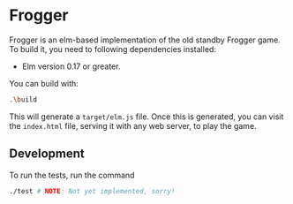 # Frogger

Frogger is an elm-based implementation of the old standby Frogger game. To build it,
you need to following dependencies installed:

* Elm version 0.17 or greater.

You can build with:

```sh
.\build
```

This will generate a `target/elm.js` file. Once this is generated, you can visit the `index.html`
file, serving it with any web server, to play the game.

## Development

To run the tests, run the command

```sh
./test # NOTE: Not yet implemented, sorry!
```
